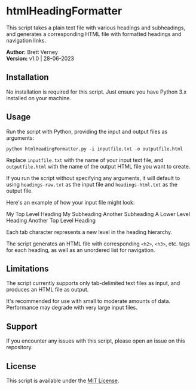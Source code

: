 # htmlHeadingFormatter
This script takes a plain text file with various headings and subheadings, and generates a corresponding HTML file with formatted headings and navigation links. 

**Author:** Brett Verney</br>
**Version:** v1.0 | 28-06-2023

## Installation

No installation is required for this script. Just ensure you have Python 3.x installed on your machine.

## Usage

Run the script with Python, providing the input and output files as arguments:

```python htmlHeadingFormatter.py -i inputfile.txt -o outputfile.html```


Replace `inputfile.txt` with the name of your input text file, and `outputfile.html` with the name of the output HTML file you want to create.

If you run the script without specifying any arguments, it will default to using `headings-raw.txt` as the input file and `headings-html.txt` as the output file.

Here's an example of how your input file might look:

My Top Level Heading
	My Subheading
	Another Subheading
		A Lower Level Heading
Another Top Level Heading

Each tab character represents a new level in the heading hierarchy.

The script generates an HTML file with corresponding `<h2>`, `<h3>`, etc. tags for each heading, as well as an unordered list for navigation.

## Limitations

The script currently supports only tab-delimited text files as input, and produces an HTML file as output.

It's recommended for use with small to moderate amounts of data. Performance may degrade with very large input files.

## Support

If you encounter any issues with this script, please open an issue on this repository.

## License

This script is available under the [MIT License](https://opensource.org/licenses/MIT).
